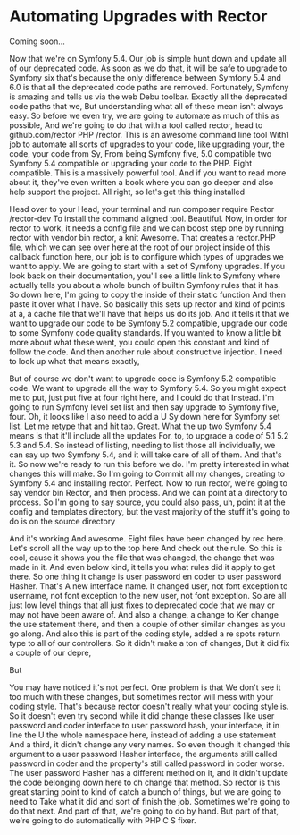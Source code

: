 # Automating Upgrades with Rector

Coming soon...

Now that we're on Symfony 5.4. Our job is simple hunt down and update all of our
deprecated code. As soon as we do that, it will be safe to upgrade to Symfony six
that's because the only difference between Symfony 5.4 and 6.0 is that all the
deprecated code paths are removed. Fortunately, Symfony is amazing and tells us via
the web Debu toolbar. Exactly all the deprecated code paths that we, But
understanding what all of these mean isn't always easy. So before we even try, we are
going to automate as much of this as possible, And we're going to do that with a tool
called rector, head to github.com/rector PHP /rector. This is an awesome command line
tool With1 job to automate all sorts of upgrades to your code, like upgrading your,
the code, your code from Sy, From being Symfony five, 5.0 compatible two Symfony 5.4
compatible or upgrading your code to the PHP. Eight compatible. This is a massively
powerful tool. And if you want to read more about it, they've even written a book
where you can go deeper and also help support the project. All right, so let's get
this thing installed

Head over to your Head, your terminal and run composer require Rector /rector-dev To
install the command aligned tool. Beautiful. Now, in order for rector to work, it
needs a config file and we can boost step one by running rector with vendor bin
rector, a knit Awesome. That creates a rector.PHP file, which we can see over here at
the root of our project inside of this callback function here, our job is to
configure which types of upgrades we want to apply. We are going to start with a set
of Symfony upgrades. If you look back on their documentation, you'll see a little
link to Symfony where actually tells you about a whole bunch of builtin Symfony rules
that it has. So down here, I'm going to copy the inside of their static function And
then paste it over what I have. So basically this sets up rector and kind of points
at a, a cache file that we'll have that helps us do its job. And it tells it that we
want to upgrade our code to be Symfony 5.2 compatible, upgrade our code to some
Symfony code quality standards. If you wanted to know a little bit more about what
these went, you could open this constant and kind of follow the code. And then
another rule about constructive injection. I need to look up what that means exactly,

But of course we don't want to upgrade code is Symfony 5.2 compatible code. We want
to upgrade all the way to Symfony 5.4. So you might expect me to put, just put five
at four right here, and I could do that Instead. I'm going to run Symfony level set
list and then say upgrade to Symfony five, four. Oh, it looks like I also need to add
a U Sy down here for Symfony set list. Let me retype that and hit tab. Great. What
the up two Symfony 5.4 means is that it'll include all the updates For, to, to
upgrade a code of 5.1 5.2 5.3 and 5.4. So instead of listing, needing to list those
all individually, we can say up two Symfony 5.4, and it will take care of all of
them. And that's it. So now we're ready to run this before we do. I'm pretty
interested in what changes this will make. So I'm going to Commit all my changes,
creating to Symfony 5.4 and installing rector. Perfect. Now to run rector, we're
going to say vendor bin Rector, and then process. And we can point at a directory to
process. So I'm going to say source, you could also pass, uh, point it at the config
and templates directory, but the vast majority of the stuff it's going to do is on
the source directory

And it's working And awesome. Eight files have been changed by rec here. Let's scroll
all the way up to the top here And check out the rule. So this is cool, cause it
shows you the file that was changed, the change that was made in it. And even below
kind, it tells you what rules did it apply to get there. So one thing it change is
user password en coder to user password Hasher. That's A new interface name. It
changed user, not font exception to username, not font exception to the new user, not
font exception. So are all just low level things that all just fixes to deprecated
code that we may or may not have been aware of. And also a change, a change to Ker
change the use statement there, and then a couple of other similar changes as you go
along. And also this is part of the coding style, added a re spots return type to all
of our controllers. So it didn't make a ton of changes, But it did fix a couple of
our depre,

But

You may have noticed it's not perfect. One problem is that We don't see it too much
with these changes, but sometimes rector will mess with your coding style. That's
because rector doesn't really what your coding style is. So it doesn't even try
second while it did change these classes like user password and coder interface to
user password hash, your interface, it in line the U the whole namespace here,
instead of adding a use statement And a third, it didn't change any very names. So
even though it changed this argument to a user password Hasher interface, the
arguments still called password in coder and the property's still called password in
coder worse. The user password Hasher has a different method on it, and it didn't
update the code belonging down here to ch change that method. So rector is this great
starting point to kind of catch a bunch of things, but we are going to need to Take
what it did and sort of finish the job. Sometimes we're going to do that next. And
part of that, we're going to do by hand. But part of that, we're going to do
automatically with PHP C S fixer.
